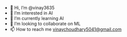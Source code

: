 - 👋 Hi, I’m @vinay3635
- 👀 I’m interested in AI
- 🌱 I’m currently learning AI
- 💞️ I’m looking to collaborate on ML
- 📫 How to reach me vinaychoudhary5041@gmail.com

<!---
vinay3635/vinay3635 is a ✨ special ✨ repository because its `README.md` (this file) appears on your GitHub profile.
You can click the Preview link to take a look at your changes.
--->
